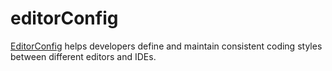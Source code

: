 # editorConfig

[EditorConfig](http://editorconfig.org/) helps developers define and maintain consistent coding styles between different editors and IDEs.
